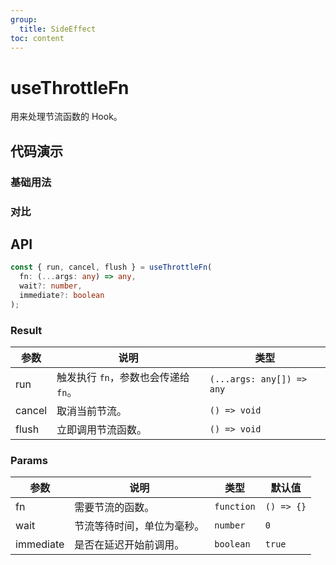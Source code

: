 ```yaml
---
group:
  title: SideEffect
toc: content
---
```


# useThrottleFn

用来处理节流函数的 Hook。

## 代码演示

### 基础用法

<code src="./demos/Demo1.tsx"></code>

### 对比

<code src="./demos/Demo2.tsx"></code>

## API

```typescript
const { run, cancel, flush } = useThrottleFn(
  fn: (...args: any) => any,
  wait?: number,
  immediate?: boolean
);
```

### Result

| 参数   | 说明                                 | 类型                      |
| ------ | ------------------------------------ | ------------------------- |
| run    | 触发执行 `fn`，参数也会传递给 `fn`。 | `(...args: any[]) => any` |
| cancel | 取消当前节流。                       | `() => void`              |
| flush  | 立即调用节流函数。                   | `() => void`              |

### Params

| 参数      | 说明                       | 类型       | 默认值     |
| --------- | -------------------------- | ---------- | ---------- |
| fn        | 需要节流的函数。           | `function` | `() => {}` |
| wait      | 节流等待时间，单位为毫秒。 | `number`   | `0`        |
| immediate | 是否在延迟开始前调用。     | `boolean`  | `true`     |
